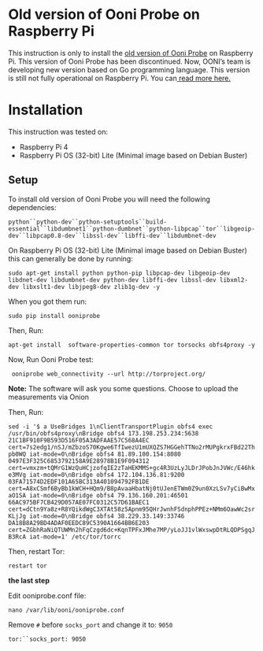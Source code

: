 # Old version of Ooni Probe on Raspberry Pi

This instruction is only  to install the [old version of Ooni Probe](https://pypi.org/project/ooniprobe/2.3.0/) on Raspberry Pi. This version of Ooni Probe has been discontinued.
Now, OONI’s team is developing new version based on Go programming language. This version is still not fully operational on Raspberry Pi. You can[ read more here.](https://github.com/ooni/probe)

# Installation

This instruction was tested on:

-  Raspberry Pi 4
- Raspberry Pi OS (32-bit) Lite (Minimal image based on Debian Buster)

## Setup

To install old version of Ooni Probe you will need the following dependencies:

`python``python-dev``python-setuptools``build-essential``libdumbnet1``python-dumbnet``python-libpcap``tor``libgeoip-dev``libpcap0.8-dev``libssl-dev``libffi-dev``libdumbnet-dev`

On Raspberry Pi OS (32-bit) Lite (Minimal image based on Debian Buster) this can generally be done by running:

`sudo apt-get install python python-pip libpcap-dev libgeoip-dev libdnet-dev libdumbnet-dev python-dev libffi-dev libssl-dev libxml2-dev libxslt1-dev libjpeg8-dev zlib1g-dev -y`

When you got them run:

`sudo pip install ooniprobe`

Then, Run:

`apt-get install  software-properties-common tor torsocks obfs4proxy -y`

Now, Run Ooni Probe test:

` ooniprobe web_connectivity --url http://torproject.org/`

**Note:** The software will ask you some questions. Choose to upload the measurements via Onion

Then, Run:

`sed -i '$ a UseBridges 1\nClientTransportPlugin obfs4 exec /usr/bin/obfs4proxy\nBridge obfs4 173.198.253.234:5638 21C1BF910F9B593D516F05A3ADFAAE57C568A4EC cert=7s2edg1/nSJ/mZbzoS70Kgwe6TfIwezU1mUXQZS7HGGehTTNo2rMUPgkrxFBd22Thpb0WQ iat-mode=0\nBridge obfs4 81.89.100.154:8080 0497E3F325C6853792158A9E28978B1E9F094312 cert=vmxzm+tQMrG1WzQuHCjzofqIE2zTaHEKMMS+gc4R3UzLyJLDrJPobJnJVWc/E46hke3MVg iat-mode=0\nBridge obfs4 172.104.136.81:9200 03FA71574D2EDF101A65BC313A401094792FB1DE cert=A8xCSmf6ByBb1kWCH+HQm9/B8pAvaaHbatNj0tUJenETWm0Z9un0XzLSv7yCiBwMxaO1SA iat-mode=0\nBridge obfs4 79.136.160.201:46501 66AC975BF7CB429D057AE07FC0312C57D61BAEC1 cert=dCtn9Ya8z+R8YQikdWgC3XTAt58z5Apnm95QHrJwnhFSdnphPPEz+NMm6OawWc2srKLjJg iat-mode=0\nBridge obfs4 38.229.33.149:33746 DA18B8A29BD4ADAF0EEDC89C5390A1664BB6E203 cert=ZGbhRaNiQTUWMn2hFqCzgd6dc+KqnTPFxJMhe7MP/yLoJJ1vlWxswpDtRLQDPSgqJB3RcA iat-mode=1' /etc/tor/torrc`

Then, restart Tor:

`restart tor`

**the last step**

Edit ooniprobe.conf file:

`nano /var/lib/ooni/ooniprobe.conf`

Remove `#` before `socks_port` and change it to: `9050`

`tor:``socks_port: 9050`

